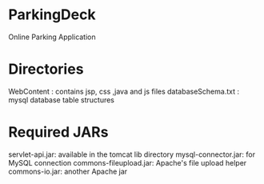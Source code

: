 # ParkingDeck
Online Parking Application
# Directories
WebContent : contains jsp, css ,java and js files
databaseSchema.txt : mysql database table structures
# Required JARs
servlet-api.jar: available in the tomcat lib directory
mysql-connector.jar: for MySQL connection
commons-fileupload.jar: Apache's file upload helper
commons-io.jar: another Apache jar

